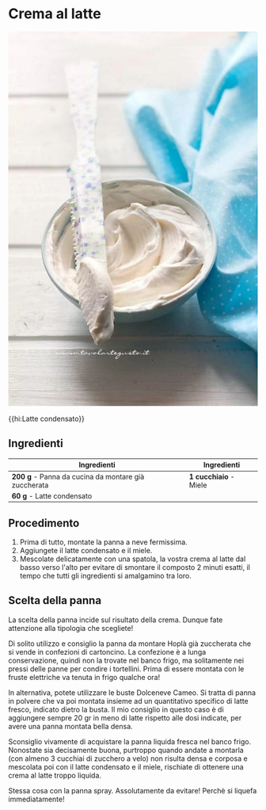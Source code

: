 # Crema al latte

![](img/Crema-al-latte.jpg)

{{hi:Latte condensato}}

## Ingredienti

| Ingredienti                  | Ingredienti             |
| ---------------------------- | ----------------------- |
| **200 g** - Panna da cucina da montare già zuccherata | **1 cucchiaio** - Miele |
| **60 g** - Latte condensato | |

## Procedimento

1. Prima di tutto, montate la panna a neve fermissima.
1. Aggiungete il latte condensato e il miele.
1. Mescolate delicatamente con una spatola, la vostra crema al latte dal basso verso l'alto per evitare di smontare il composto 2 minuti esatti, il tempo che tutti gli ingredienti si amalgamino tra loro.

## Scelta della panna

La scelta della panna incide sul risultato della crema. Dunque fate attenzione alla tipologia che scegliete! 

Di solito utilizzo e consiglio la panna da montare Hoplà già zuccherata che si vende in confezioni di cartoncino. La confezione è a lunga conservazione, quindi non la trovate nel banco frigo, ma solitamente nei pressi delle panne per condire i tortellini. Prima di essere montata con le fruste elettriche va tenuta in frigo qualche ora! 

In alternativa, potete utilizzare le buste Dolceneve Cameo. Si tratta di panna in polvere che va poi montata insieme ad un quantitativo specifico di latte fresco, indicato dietro la busta. Il mio consiglio in questo caso è di aggiungere sempre 20 gr in meno di latte rispetto alle dosi indicate, per avere una panna montata bella densa. 

Sconsiglio vivamente di acquistare la panna liquida fresca nel banco frigo. Nonostate sia decisamente buona, purtroppo quando andate a montarla (con almeno 3 cucchiai di zucchero a velo) non risulta densa e corposa e mescolata poi con il latte condensato e il miele, rischiate di ottenere una crema al latte troppo liquida. 

Stessa cosa con la panna spray. Assolutamente da evitare! Perchè si liquefa immediatamente!
